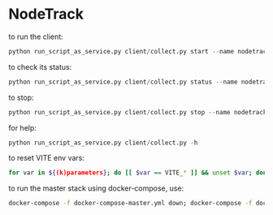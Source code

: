 # NodeTrack

to run the client:

```python
python run_script_as_service.py client/collect.py start --name nodetrack_client
```

to check its status:

```python
python run_script_as_service.py client/collect.py status --name nodetrack_client
```

to stop:

```python
python run_script_as_service.py client/collect.py stop --name nodetrack_client
```

for help:
```python
python run_script_as_service.py client/collect.py -h
```

to reset VITE env vars:
```bash
for var in ${(k)parameters}; do [[ $var == VITE_* ]] && unset $var; done
```

to run the master stack using docker-compose, use:

```bash
docker-compose -f docker-compose-master.yml down; docker-compose -f docker-compose-master.yml up -d --build;
```